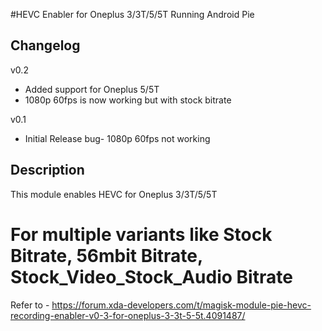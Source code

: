 #HEVC Enabler for Oneplus 3/3T/5/5T Running Android Pie

## Changelog

v0.2
- Added support for Oneplus 5/5T
- 1080p 60fps is now working but with stock bitrate

v0.1
- Initial Release
     bug- 1080p 60fps not working

## Description 
This module enables HEVC for Oneplus 3/3T/5/5T

# For multiple variants like Stock Bitrate, 56mbit Bitrate, Stock_Video_Stock_Audio Bitrate 
Refer to - https://forum.xda-developers.com/t/magisk-module-pie-hevc-recording-enabler-v0-3-for-oneplus-3-3t-5-5t.4091487/